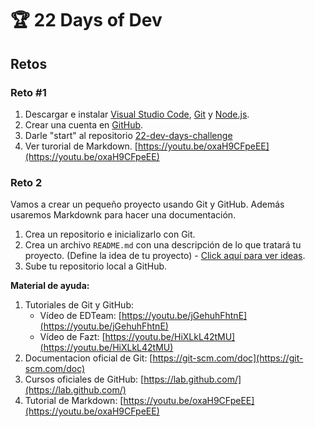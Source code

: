 # 🏆  22 Days of Dev

## Retos

### Reto #1

1. Descargar e instalar [Visual Studio Code](https://code.visualstudio.com/), [Git](https://git-scm.com/) y [Node.js](https://nodejs.org/en/).
2. Crear una cuenta en [GitHub](https://github.com/).
3. Darle "start" al repositorio [22-dev-days-challenge](https://github.com/PuzzlerDev/22-dev-days-challenge.git)
4. Ver turorial de Markdown. [https://youtu.be/oxaH9CFpeEE](https://youtu.be/oxaH9CFpeEE)

### Reto 2
 
Vamos a crear un pequeño proyecto usando Git y GitHub. Además usaremos Markdownk para hacer una documentación.
 
1. Crea un repositorio e inicializarlo con Git.
2. Crea un archivo `README.md` con una descripción de lo que tratará tu proyecto. (Define la idea de tu proyecto) - [Click aquí para ver ideas](./ideas.md).
3. Sube tu repositorio local a GitHub.
 
**Material de ayuda:**
1. Tutoriales de Git y GitHub:
   - Vídeo de EDTeam: [https://youtu.be/jGehuhFhtnE](https://youtu.be/jGehuhFhtnE)
   - Vídeo de Fazt: [https://youtu.be/HiXLkL42tMU](https://youtu.be/HiXLkL42tMU)
2. Documentacion oficial de Git: [https://git-scm.com/doc](https://git-scm.com/doc)
3. Cursos oficiales de GitHub: [https://lab.github.com/](https://lab.github.com/)
4. Tutorial de Markdown: [https://youtu.be/oxaH9CFpeEE](https://youtu.be/oxaH9CFpeEE)
